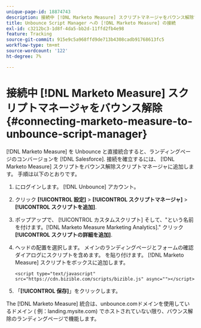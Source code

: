 ```yaml
---
unique-page-id: 18874743
description: 接続中 [!DNL Marketo Measure] スクリプトマネージャをバウンス解除するには — [!DNL Marketo Measure]
title: Unbounce Script Manager への [!DNL Marketo Measure] の接続
exl-id: c3212bc3-1d8f-4da5-bb2d-11ffd2fb4e98
feature: Tracking
source-git-commit: 915e9c5a968ffd9de713b4308cadb91768613fc5
workflow-type: tm+mt
source-wordcount: '122'
ht-degree: 7%

---
```


# 接続中 [!DNL Marketo Measure] スクリプトマネージャをバウンス解除 {#connecting-marketo-measure-to-unbounce-script-manager}

[!DNL Marketo Measure] を Unbounce と直接統合すると、ランディングページのコンバージョンを [!DNL Salesforce]. 接続を確立するには、 [!DNL Marketo Measure] スクリプトをバウンス解除スクリプトマネージャに追加します。 手順は以下のとおりです。

1. にログインします。 [!DNL Unbounce] アカウント。
1. クリック **[!UICONTROL 設定]** > **[!UICONTROL スクリプトマネージャ]** > **[!UICONTROL スクリプトを追加]**.
1. ポップアップで、 [!UICONTROL カスタムスクリプト] そして、&quot;という名前を付けます。[!DNL Marketo Measure Marketing Analytics].&quot; クリック **[!UICONTROL スクリプトの詳細を追加]**.
1. ヘッドの配置を選択します。 メインのランディングページとフォームの確認ダイアログにスクリプトを含めます。 を貼り付けます。 [!DNL Marketo Measure] スクリプトをボックスに追加します。

   `<script type="text/javascript" src="https://cdn.bizible.com/scripts/bizible.js" async=""></script>`

1. 「**[!UICONTROL 保存]**」をクリックします。

The [!DNL Marketo Measure] 統合は、unbounce.comドメインを使用しているドメイン ( 例：landing.mysite.com) でホストされていない限り、バウンス解除のランディングページで機能します。
